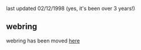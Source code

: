 last updated 02/12/1998 (yes, it's been over 3 years!)
## webring
webring has been moved [here][webring]

[webring]: #webring
